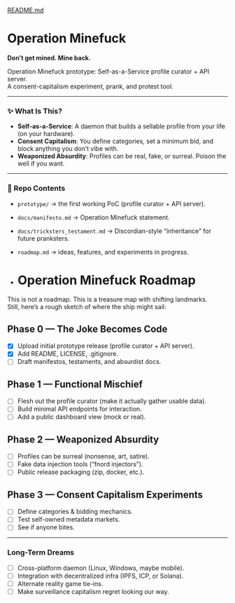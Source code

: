 [README.md](https://github.com/user-attachments/files/22067022/README.md)
# Operation Minefuck

**Don’t get mined. Mine back.**

Operation Minefuck prototype: Self-as-a-Service profile curator + API server.  
A consent-capitalism experiment, prank, and protest tool.

---

### ✨ What Is This?

- **Self-as-a-Service**: A daemon that builds a sellable profile from your life (on your hardware).
- **Consent Capitalism**: You define categories, set a minimum bid, and block anything you don’t vibe with.
- **Weaponized Absurdity**: Profiles can be real, fake, or surreal. Poison the well if you want.

---

### 🚀 Repo Contents
- `prototype/` → the first working PoC (profile curator + API server).
- `docs/manifesto.md` → Operation Minefuck statement.
- `docs/tricksters_testament.md` → Discordian-style “inheritance” for future pranksters.
- `roadmap.md` → ideas, features, and experiments in progress.

- # Operation Minefuck Roadmap

This is not a roadmap. This is a treasure map with shifting landmarks.  
Still, here’s a rough sketch of where the ship might sail:

## Phase 0 — The Joke Becomes Code
- [x] Upload initial prototype release (profile curator + API server).  
- [x] Add README, LICENSE, .gitignore.  
- [ ] Draft manifestos, testaments, and absurdist docs.  

## Phase 1 — Functional Mischief
- [ ] Flesh out the profile curator (make it actually gather usable data).  
- [ ] Build minimal API endpoints for interaction.  
- [ ] Add a public dashboard view (mock or real).  

## Phase 2 — Weaponized Absurdity
- [ ] Profiles can be surreal (nonsense, art, satire).  
- [ ] Fake data injection tools (“fnord injectors”).  
- [ ] Public release packaging (zip, docker, etc.).  

## Phase 3 — Consent Capitalism Experiments
- [ ] Define categories & bidding mechanics.  
- [ ] Test self-owned metadata markets.  
- [ ] See if anyone bites.  

---

### Long-Term Dreams

- [ ] Cross-platform daemon (Linux, Windows, maybe mobile).  
- [ ] Integration with decentralized infra (IPFS, ICP, or Solana).  
- [ ] Alternate reality game tie-ins.  
- [ ] Make surveillance capitalism regret looking our way.  
